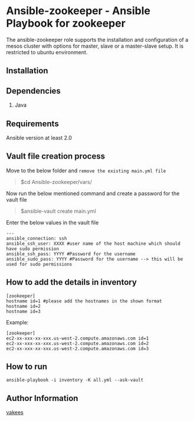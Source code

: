 Ansible-zookeeper - Ansible Playbook for zookeeper
=============
The ansible-zookeeper role supports the installation and configuration of a mesos cluster with options for master, slave or a master-slave setup. It is restricted to ubuntu environment.

Installation
-----------

Dependencies
------------
1. Java

Requirements
------------
Ansible version at least 2.0

Vault file creation process
------------
Move to the below folder and `remove the existing main.yml file`
>$cd Ansible-zookeeper/vars/

Now run the below mentioned command and create a password for the vault file

>$ansible-vault create main.yml 

Enter the below values in the vault file
```
---
ansible_connection: ssh
ansible_ssh_user: XXXX #user name of the host machine which should have sudo permission
ansible_ssh_pass: YYYY #Password for the username
ansible_sudo_pass: YYYY #Password for the username --> this will be used for sudo permissions
```
How to add the details in inventory
------------
```
[zookeeper]
hostname id=1 #please add the hostnames in the shown format
hostname id=2
hostname id=3

```
Example:
```
[zookeeper]
ec2-xx-xxx-xx-xxx.us-west-2.compute.amazonaws.com id=1
ec2-xx-xxx-xx-xxx.us-west-2.compute.amazonaws.com id=2
ec2-xx-xxx-xx-xxx.us-west-2.compute.amazonaws.com id=3
```

How to run 
------------
```ansible-playbook -i inventory -K all.yml --ask-vault ```

Author Information
------------------
[vakees](https://github.com/vakees1424)
